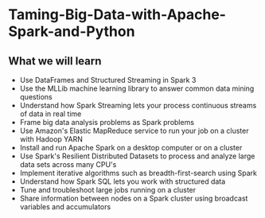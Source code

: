 # Taming-Big-Data-with-Apache-Spark-and-Python

## What we will learn
* Use DataFrames and Structured Streaming in Spark 3
* Use the MLLib machine learning library to answer common data mining questions
* Understand how Spark Streaming lets your process continuous streams of data in real time
* Frame big data analysis problems as Spark problems
* Use Amazon's Elastic MapReduce service to run your job on a cluster with Hadoop YARN
* Install and run Apache Spark on a desktop computer or on a cluster
* Use Spark's Resilient Distributed Datasets to process and analyze large data sets across many CPU's
* Implement iterative algorithms such as breadth-first-search using Spark
* Understand how Spark SQL lets you work with structured data
* Tune and troubleshoot large jobs running on a cluster
* Share information between nodes on a Spark cluster using broadcast variables and accumulators
